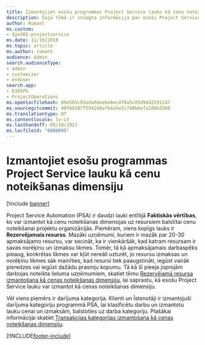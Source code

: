 ```yaml
---
title: Izmantojiet esošu programmas Project Service lauku kā cenu noteikšanas dimensiju
description: Šajā tēmā ir sniegta informācija par esošu Project Service lauku izmantošanu kā cenu noteikšanas dimensijas.
author: Rumant
ms.custom:
- dyn365-projectservice
ms.date: 11/19/2018
ms.topic: article
ms.author: rumant
audience: Admin
search.audienceType:
- admin
- customizer
- enduser
search.app:
- D365PS
- ProjectOperations
ms.openlocfilehash: 09e565c91eda9dee6e0ec479a5c85d94d2591147
ms.sourcegitcommit: 40f68387f594180af64a5e5c748b6efa188bd300
ms.translationtype: HT
ms.contentlocale: lv-LV
ms.lasthandoff: 05/10/2021
ms.locfileid: "6008095"
---
```

# <a name="use-an-existing-field-in-project-service-as-a-pricing-dimension"></a>Izmantojiet esošu programmas Project Service lauku kā cenu noteikšanas dimensiju

[!include [banner](../includes/psa-now-project-operations.md)]

Project Service Automation (PSA) ir daudzi lauki entītijā **Faktiskās vērtības**, ko var izmantot kā cenu noteikšanas dimensijas uz resursiem balstītai cenu noteikšanai projektu organizācijās. Piemēram, viens kopīgs lauks ir **Rezervējamais resurss**. Mazāki uzņēmumi, kuriem ir mazāk par 20-30 apmaksājamo resursu, var secināt, ka ir vienkāršāk, kad katram resursam ir savas norēķinu un izmaksu likmes. Tomēr, tā kā apmaksājamais darbaspēks pieaug, konkrētas likmes var kļūt nereāli uzturēt, jo resursu izmaksas un norēķinu likmes sāk mainīties, kad resursi tiek paaugstināti, iegūst vairāk pieredzes vai iegūst dažādu prasmju kopumu. Tā kā šī pieeja joprojām darbojas noteikta lieluma uzņēmumiem, skatiet tēmu [Rezervējamā resursa izmantošana kā cenas noteikšanas dimensiju](bookable-resource-pricing-dimension.md), lai saprastu, kā esošu Project Service lauku var izmantot kā cenas noteikšanas dimensiju.

Vēl viens piemērs ir darījuma kategorija. Klienti un Īstenotāji ir izmantojuši darījuma kategoriju programmā PSA, lai klasificētu darbu un izmantotu lauku cenai un izmaksām, balstoties uz darba kategoriju. Plašākai informācijai skatiet [Transakcijas kategorijas izmantošana kā cenas noteikšanas dimensiju](transaction-category-pricing-dimension.md).


[!INCLUDE[footer-include](../includes/footer-banner.md)]